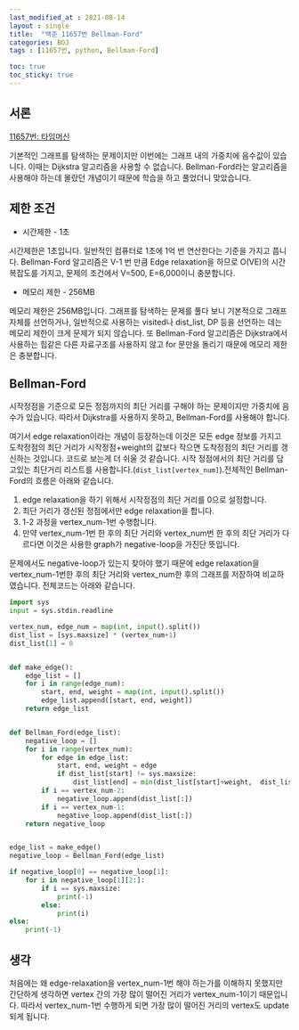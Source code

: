 ```yaml
---
last_modified_at : 2021-08-14
layout : single
title:  "백준 11657번 Bellman-Ford"
categories: BOJ
tags : [11657번, python, Bellman-Ford]

toc: true
toc_sticky: true
---
```

## 서론
<a href='https://www.acmicpc.net/problem/11657'>11657번: 타임머신</a>

기본적인 그래프를 탐색하는 문제이지만 이번에는 그래프 내의 가중치에 음수값이 있습니다. 이때는 Dijkstra 알고리즘을 사용할 수 없습니다. Bellman-Ford라는 알고리즘을 사용해야 하는데 몰랐던 개념이기 때문에 학습을 하고 풀었더니 맞았습니다.

## 제한 조건
<ul>
  <li>시간제한 - 1초</li>
</ul>
시간제한은 1초입니다. 일반적인 컴퓨터로 1초에 1억 번 연산한다는 기준을 가지고 풉니다. Bellman-Ford 알고리즘은 V-1 번 만큼 Edge relaxation을 하므로 O(VE)의 시간 복잡도를 가지고, 문제의 조건에서 V=500, E=6,000이니 충분합니다.
<ul>
  <li>메모리 제한 - 256MB</li>
</ul>
메모리 제한은 256MB입니다. 그래프를 탐색하는 문제를 풀다 보니 기본적으로 그래프 자체를 선언하거나, 일반적으로 사용하는 visited나 dist_list, DP 등을 선언하는 데는 메모리 제한이 크게 문제가 되지 않습니다. 또 Bellman-Ford 알고리즘은 Dijkstra에서 사용하는 힙같은 다른 자료구조를 사용하지 않고 for 문만을 돌리기 때문에 메모리 제한은 충분합니다.

## Bellman-Ford
시작정점을 기준으로 모든 정점까지의 최단 거리를 구해야 하는 문제이지만 가중치에 음수가 있습니다. 따라서 Dijkstra를 사용하지 못하고, Bellman-Ford를 사용해야 합니다.  

여기서 edge relaxation이라는 개념이 등장하는데 이것은 모든 edge 정보를 가지고 도착정점의 최단 거리가 시작정점+weight의 값보다 작으면 도착정점의 최단 거리를 갱신하는 것입니다. 코드로 보는게 더 쉬울 것 같습니다. 시작 정점에서의 최단 거리를 담고있는 최단거리 리스트를 사용합니다.(`dist_list[vertex_num]`).전체적인 Bellman-Ford의 흐름은 아래와 같습니다.
1. edge relaxation을 하기 위해서 시작정점의 최단 거리를 0으로 설정합니다.
2. 최단 거리가 갱신된 정점에서만 edge relaxation을 합니다.
3. 1-2 과정을 vertex_num-1번 수행합니다.
4. 만약 vertex_num-1번 한 후의 최단 거리와 vertex_num번 한 후의 최단 거리가 다르다면 이것은 사용한 graph가 negative-loop을 가진단 뜻입니다.  

문제에서도 negative-loop가 있는지 찾아야 했기 때문에 edge relaxation을 vertex_num-1번한 후의 최단 거리와 vertex_num한 후의 그래프를 저장하여 비교하였습니다. 전체코드는 아래와 같습니다.
```python
import sys
input = sys.stdin.readline

vertex_num, edge_num = map(int, input().split())
dist_list = [sys.maxsize] * (vertex_num+1)
dist_list[1] = 0


def make_edge():
    edge_list = []
    for i in range(edge_num):
        start, end, weight = map(int, input().split())
        edge_list.append([start, end, weight])
    return edge_list


def Bellman_Ford(edge_list):
    negative_loop = []
    for i in range(vertex_num):
        for edge in edge_list:
            start, end, weight = edge
            if dist_list[start] != sys.maxsize:
                dist_list[end] = min(dist_list[start]+weight,  dist_list[end])
        if i == vertex_num-2:
            negative_loop.append(dist_list[:])
        if i == vertex_num-1:
            negative_loop.append(dist_list[:])
    return negative_loop


edge_list = make_edge()
negative_loop = Bellman_Ford(edge_list)

if negative_loop[0] == negative_loop[1]:
    for i in negative_loop[1][2:]:
        if i == sys.maxsize:
            print(-1)
        else:
            print(i)
else:
    print(-1)
```

## 생각
처음에는 왜 edge-relaxation을 vertex_num-1번 해야 하는가를 이해하지 못했지만 간단하게 생각하면 vertex 간의 가장 많이 떨어진 거리가 vertex_num-1이기 때문입니다. 따라서 vertex_num-1번 수행하게 되면 가장 많이 떨어진 거리의 vertex도 update 되게 됩니다.
